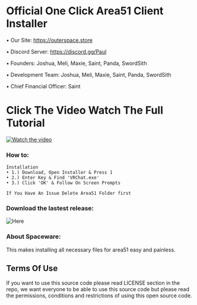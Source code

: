  # Official One Click Area51 Client Installer

• Our Site: https://outerspace.store

• Discord Server: https://discord.gg/Paul

• Founders: Joshua, Meli, Maxie, Saint, Panda, SwordSith

• Development Team: Joshua, Meli, Maxie, Saint, Panda, SwordSith

• Chief Financial Officer: Saint

# Click The Video Watch The Full Tutorial 
[![Watch the video](https://im3.ezgif.com/tmp/ezgif-3-011285c37d.gif)](https://youtu.be/1Yviy5GHmEQ)

### How to:  
```
Installation
• 1.) Download, Open Installer & Press 1 
• 2.) Enter Key & Find 'VRChat.exe'
• 3.) Click 'OK' & Follow On Screen Prompts

If You Have An Issue Delete Area51 Folder first
```

### Download the lastest release:
![Here](https://github.com/Spaceware-Technologies/Spaceware/releases)

### About Spaceware:

This makes installing all necessary files for area51 easy and painless. 

## Terms Of Use

If you want to use this source code please read LICENSE section in the repo, we want everyone to be able to use this source code but please read the permissions, conditions and restrictions of using this open source code.
